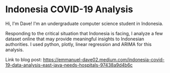 # Indonesia COVID-19 Analysis
Hi, I'm Dave! I'm an undergraduate computer science student in Indonesia.

Responding to the critical situation that Indonesia is facing, I analyze a few dataset online that may provide meaningful insights to Indonesian authorities. I used python, plotly, linear regression and ARIMA for this analysis.

Link to blog post:
https://emmanuel-dave02.medium.com/indonesia-covid-19-data-analysis-east-java-needs-hospitals-97438a9d4b6c
